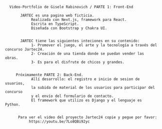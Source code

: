 



      Video-Portfolio de Gisele Rabinovich / PARTE 1: Front-End 

           JARTEC es una pagina web ficticia.
                Realizada con Next.js, framework para React.
                Escrita en TypeScript.
                Diseñada con Bootstrap y Chakra UI. 


           JARTEC tiene las siguientes inteciones en su contenido:
                1- Promover el juego, el arte y la tecnología a través del concurso Jartec24.
                2- Creación de una tienda donde se puedan vender las obras.
                3- Es para el disfrute de chicos y grandes.
        

         Próximamente PARTE 2: Back-End.
                Allí desarrollo: el registro e inicio de sesion de usuarios,
                la subida de material de los usuarios para participar del concurso 
                y el envío del formulario de contacto.
                El framework que utilizo es Django y el lenguaje es Python. 


          Para ver el video del proyecto Jartec24 copie y pegue por favor:
               https://youtu.be/7Lo8QBi92yc



               









          
          



            

    


      











